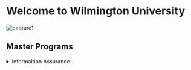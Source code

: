 # Welcome to Wilmington University

![capture1](https://user-images.githubusercontent.com/44885441/48521130-2ff67780-e841-11e8-8efa-807518dbd66f.PNG)

## Master Programs

<details>
<summary> Informaition Assurance </summary>
<br>
<pre>

-----------------------
 |  Information Assurance     | Instructor                 | Cost                       | Schedule                 | 
| -------------------------- |:--------------------------:| --------------------------:|--------------------------
| - MAJ 6610                 | Mario Yepes                | $1600                      |Wednesday / Tuesday       |
| - MAJ 7000                 | James Jones                | $1600                      |Tuesday / Thursday        |
| - SEC 6010                 | Ryan Connor                | $1400                      |Friday                    |
| - SEC 6030                 | Jhon Smith                 | $1400                      |Monday                    |
| - SEC 6060                 | Beverly Flowers            | $1400                      |Thursday      
-----------------------------
 
## Project Managment

<details>
<summary> IPM </summary>
<br>

----------------------
 |  Project Managment    | Instructor                 | Cost                       | Schedule                 | 
| -------------------------- |:--------------------------:| --------------------------:|--------------------------
| - MAJ 6610                 | Mario Yepes                | $1600                      |Wednesday / Tuesday       |
| - MAJ 7000                 | James Jones                | $1600                      |Tuesday / Thursday        |
| - SEC 6010                 | Ryan Connor                | $1400                      |Friday                    |
| - SEC 6030                 | Jhon Smith                 | $1400                      |Monday                    |
| - SEC 6060                 | Beverly Flowers            | $1400                      |Thursday      
-----------------------------

## Cyber Security
<details>
<summary> Cyber Security </summary>
<br>

----------------------
 |  Cyber Security    | Instructor                 | Cost                       | Schedule                 | 
| -------------------------- |:--------------------------:| --------------------------:|--------------------------
| - MAJ 6610                 | Mario Yepes                | $1600                      |Wednesday / Tuesday       |
| - MAJ 7000                 | James Jones                | $1600                      |Tuesday / Thursday        |
| - SEC 6010                 | Ryan Connor                | $1400                      |Friday                    |
| - SEC 6030                 | Jhon Smith                 | $1400                      |Monday                    |
| - SEC 6060                 | Beverly Flowers            | $1400                      |Thursday      
-----------------------------
